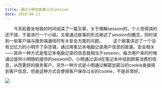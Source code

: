 ```yaml
---
title: 通过小明的故事认识session
date: 2019-08-13
---
```


 &emsp;&emsp;今天趁着坐地铁的时间阅读了一篇文章，关于理解session的，个人觉得讲的还不错，于是进行一个小结。文章通过故事的形式阐述了session的概念，同时讲到一些客户端与服务端通信时有关安全方面的问题。
 &emsp;&emsp;这个故事讲述了一个没有记忆力的小明开了杂货铺，通过用笔记本电脑记录用户信息的故事。安全相关——其中一种方式是笔记本电脑记录的信息就相当于session，每次用户来的时候通过提供小明随机提供的sessionID，小明通过该id在笔记本中找到顾客消费的信息，从而更好的服务客户。另外一种方式是小明通过解密加密过的cookie直接得到客户信息，但是这种方式会使得客户保存过长的cookie，不是非常好。

![](./learn-ssion/session.png)